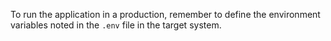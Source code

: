To run the application in a production, remember to define the environment variables noted in the ```.env``` file in the target system.
